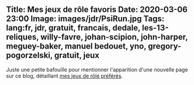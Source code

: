 Title: Mes jeux de rôle favoris
Date: 2020-03-06 23:00
Image: images/jdr/PsiRun.jpg
Tags: lang:fr, jdr, gratuit, francais, dedale, les-13-reliques, willy-favre, johan-scipion, john-harper, meguey-baker, manuel bedouet, yno, gregory-pogorzelski, gratuit, jeux
---

Juste une petite bafouille pour mentionner l'apparition d'une nouvelle page sur ce blog,
détaillant [mes jeux de rôle préférés](pages/jdr-favoris.html).
